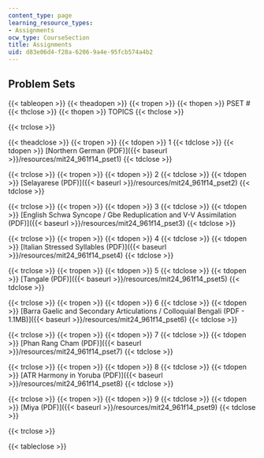 ```yaml
---
content_type: page
learning_resource_types:
- Assignments
ocw_type: CourseSection
title: Assignments
uid: d83e06d4-f28a-6206-9a4e-95fcb574a4b2
---
```


Problem Sets
------------

{{< tableopen >}}
{{< theadopen >}}
{{< tropen >}}
{{< thopen >}}
PSET #
{{< thclose >}}
{{< thopen >}}
TOPICS
{{< thclose >}}

{{< trclose >}}

{{< theadclose >}}
{{< tropen >}}
{{< tdopen >}}
1
{{< tdclose >}}
{{< tdopen >}}
[Northern German (PDF)]({{< baseurl >}}/resources/mit24_961f14_pset1)
{{< tdclose >}}

{{< trclose >}}
{{< tropen >}}
{{< tdopen >}}
2
{{< tdclose >}}
{{< tdopen >}}
[Selayarese (PDF)]({{< baseurl >}}/resources/mit24_961f14_pset2)
{{< tdclose >}}

{{< trclose >}}
{{< tropen >}}
{{< tdopen >}}
3
{{< tdclose >}}
{{< tdopen >}}
[English Schwa Syncope / Gbe Reduplication and V-V Assimilation (PDF)]({{< baseurl >}}/resources/mit24_961f14_pset3)
{{< tdclose >}}

{{< trclose >}}
{{< tropen >}}
{{< tdopen >}}
4
{{< tdclose >}}
{{< tdopen >}}
[Italian Stressed Syllables (PDF)]({{< baseurl >}}/resources/mit24_961f14_pset4)
{{< tdclose >}}

{{< trclose >}}
{{< tropen >}}
{{< tdopen >}}
5
{{< tdclose >}}
{{< tdopen >}}
[Tangale (PDF)]({{< baseurl >}}/resources/mit24_961f14_pset5)
{{< tdclose >}}

{{< trclose >}}
{{< tropen >}}
{{< tdopen >}}
6
{{< tdclose >}}
{{< tdopen >}}
[Barra Gaelic and Secondary Articulations / Colloquial Bengali (PDF - 1.1MB)]({{< baseurl >}}/resources/mit24_961f14_pset6)
{{< tdclose >}}

{{< trclose >}}
{{< tropen >}}
{{< tdopen >}}
7
{{< tdclose >}}
{{< tdopen >}}
[Phan Rang Cham (PDF)]({{< baseurl >}}/resources/mit24_961f14_pset7)
{{< tdclose >}}

{{< trclose >}}
{{< tropen >}}
{{< tdopen >}}
8
{{< tdclose >}}
{{< tdopen >}}
[ATR Harmony in Yoruba (PDF)]({{< baseurl >}}/resources/mit24_961f14_pset8)
{{< tdclose >}}

{{< trclose >}}
{{< tropen >}}
{{< tdopen >}}
9
{{< tdclose >}}
{{< tdopen >}}
[Miya (PDF)]({{< baseurl >}}/resources/mit24_961f14_pset9)
{{< tdclose >}}

{{< trclose >}}

{{< tableclose >}}